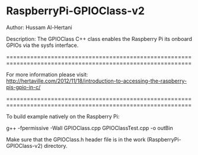 RaspberryPi-GPIOClass-v2
=================================

Author: Hussam Al-Hertani

Description: The GPIOClass C++ class enables the Raspberry Pi its onboard GPIOs via the sysfs interface. 

============================================================================================================

For more information please visit:  http://hertaville.com/2012/11/18/introduction-to-accessing-the-raspberry-pis-gpio-in-c/

============================================================================================================

To build example natively on the Raspberry Pi: 

g++ -fpermissive -Wall GPIOClass.cpp GPIOClassTest.cpp -o outBin



 Make sure that the GPIOClass.h header file is in the work (RaspberryPi-GPIOClass-v2) directory.



